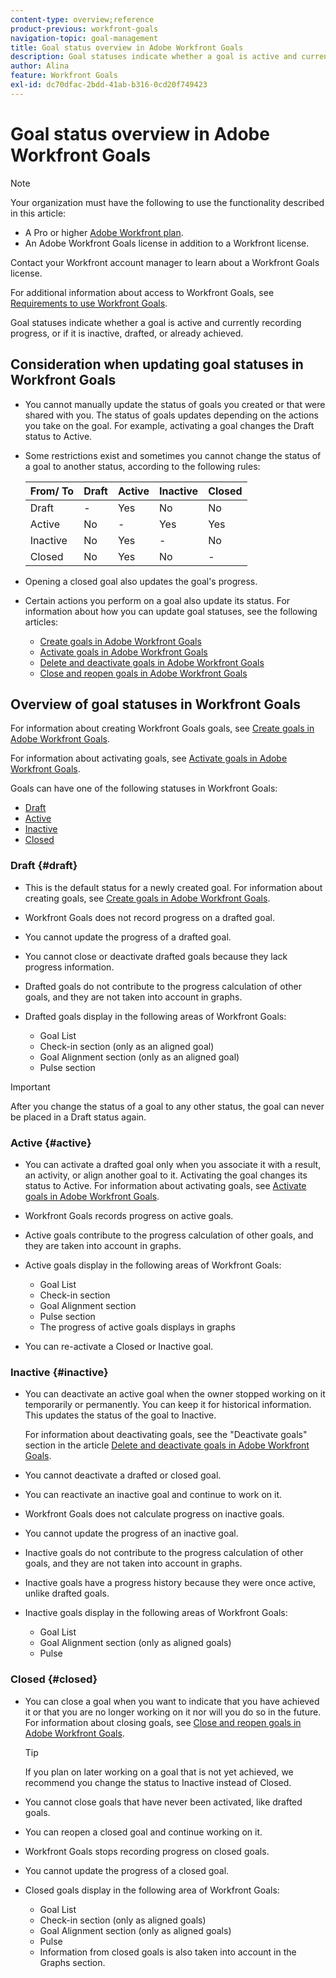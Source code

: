 ```yaml
---
content-type: overview;reference
product-previous: workfront-goals
navigation-topic: goal-management
title: Goal status overview in Adobe Workfront Goals
description: Goal statuses indicate whether a goal is active and currently recording progress, or if it is inactive, drafted, or already achieved.
author: Alina
feature: Workfront Goals
exl-id: dc70dfac-2bdd-41ab-b316-0cd20f749423
---
```

# Goal status overview in Adobe Workfront Goals

<!--drafted for P&P new model: the note at the top will need to be replaced with this:    
    
Your organization must have the following to use the functionality described in this article:    
    
* For the legacy plan and license structure:     
    
  * A Pro or higher [Adobe Workfront plan](https://www.workfront.com/plans).     
  * An Adobe Workfront Goals license in addition to a Workfront license.    
    
* For the current plan and license structure:    
    
  * An Ultimate plan     
        
    Or    
        
    An additional license for Adobe Workfront Goals for the Prime or Select Adobe Workfront plans. <is there a link we can add here for the plans and what they contain?!>    
    
Contact your Workfront account manager to learn about a Workfront Goals license.    
    
For additional information about access to Workfront Goals, see [Requirements to use Workfront Goals](../workfront-goals/goal-management/access-needed-for-wf-goals.md).    
-->    

>[!NOTE]
>
>Your organization must have the following to use the functionality described in this article:
>
>* A Pro or higher [Adobe Workfront plan](https://www.workfront.com/plans). 
>* An Adobe Workfront Goals license in addition to a Workfront license.
>
>Contact your Workfront account manager to learn about a Workfront Goals license.

For additional information about access to Workfront Goals, see [Requirements to use Workfront Goals](../../workfront-goals/goal-management/access-needed-for-wf-goals.md).


Goal statuses indicate whether a goal is active and currently recording progress, or if it is inactive, drafted, or already achieved.

## Consideration when updating goal statuses in Workfront Goals

* You cannot manually update the status of goals you created or that were shared with you. The status of goals updates depending on the actions you take on the goal. For example, activating a goal changes the Draft status to Active. 
* Some restrictions exist and sometimes you cannot change the status of a goal to another status, according to the following rules: 

  | From/ To |Draft |Active |Inactive |Closed |
  |---|---|---|---|---|
  | Draft |-  |Yes |No |No |
  | Active |No |- |Yes |Yes |
  | Inactive |No |Yes |- |No |
  | Closed  |No |Yes |No |-  |

* Opening a closed goal also updates the goal's progress. 
* Certain actions you perform on a goal also update its status.&nbsp;For information about how you can update goal statuses, see the following articles:

   * [Create goals in Adobe Workfront Goals](../../workfront-goals/goal-management/create-goals.md) 
   * [Activate goals in Adobe Workfront Goals](../../workfront-goals/goal-management/activate-goals.md) 
   * [Delete and deactivate goals in Adobe Workfront Goals](../../workfront-goals/goal-management/delete-and-deactivate-goals.md) 
   * [Close and reopen goals in Adobe Workfront Goals](../../workfront-goals/goal-management/close-and-reopen-goals.md)

## Overview of goal statuses in&nbsp;Workfront Goals

For information about creating Workfront Goals goals, see [Create goals in Adobe Workfront Goals](../../workfront-goals/goal-management/create-goals.md).

For information about activating goals, see [Activate goals in Adobe Workfront Goals](../../workfront-goals/goal-management/activate-goals.md).

Goals can have one of the following statuses in Workfront Goals:

* [Draft](#draft) 
* [Active](#active) 
* [Inactive](#inactive) 
* [Closed](#closed)

### Draft {#draft}

* This is the default status for a newly created goal. For information about creating goals, see [Create goals in Adobe Workfront Goals](../../workfront-goals/goal-management/create-goals.md). 
* Workfront Goals does not record progress on a drafted goal. 
* You cannot update the progress of a drafted goal. 
* You cannot close or deactivate drafted goals because they lack progress information.
* Drafted goals do not contribute to the progress calculation of other goals, and they are not taken into account in graphs. 
* Drafted goals display in the following areas of Workfront Goals:

   * Goal List
   * Check-in section (only as an aligned goal)
   * Goal Alignment section (only as an aligned goal)
   * Pulse section

>[!IMPORTANT]
>
>After you change the status of a goal to any other status, the goal can never be placed in a Draft status again.

### Active {#active}

* You can activate a drafted goal only when you associate it with a result, an activity, or align another goal to it. Activating the goal changes its status to Active. For information about activating goals, see [Activate goals in Adobe Workfront Goals](../../workfront-goals/goal-management/activate-goals.md). 
* Workfront Goals records progress on active goals. 
* Active goals contribute to the progress calculation of other goals, and they are taken into account in graphs. 
* Active goals display in the following areas of Workfront Goals:

   * Goal List
   * Check-in section
   * Goal Alignment section
   * Pulse section
   * The progress of active goals displays in graphs

* You can re-activate a Closed or Inactive goal.

### Inactive {#inactive}

* You can deactivate an active goal when the owner stopped working on it temporarily or permanently. You can keep it for historical information. This updates the status of the goal to Inactive.

  For information about deactivating goals, see the "Deactivate goals" section in the article [Delete and deactivate goals in Adobe Workfront Goals](../../workfront-goals/goal-management/delete-and-deactivate-goals.md). 

* You cannot deactivate a drafted or closed goal. 
* You can reactivate an inactive goal and continue to work on it. 
* Workfront Goals does not calculate progress on inactive goals. 
* You cannot update the progress of an inactive goal. 
* Inactive goals do not contribute to the progress calculation of other goals, and they are not taken into account in graphs. 
* Inactive goals have a progress history because they were once active, unlike drafted goals. 
* Inactive goals display in the following areas of Workfront Goals:

   * Goal List
   * Goal Alignment section (only as aligned goals)
   * Pulse

### Closed {#closed}

* You can close a goal when you want to indicate that you have achieved it or that you are no longer working on it nor will you do so in the future. For information about closing goals, see [Close and reopen goals in Adobe Workfront Goals](../../workfront-goals/goal-management/close-and-reopen-goals.md).

  >[!TIP]
  >
  >If you plan on later working on a goal that is not yet achieved, we recommend you change the status to Inactive instead of Closed.

* You cannot close goals that have never been activated, like drafted goals. 
* You can reopen a closed goal and continue working on it. 
* Workfront Goals stops recording progress on closed goals.
* You cannot update the progress of a closed goal. 
* Closed goals display in the following area of Workfront Goals:

   * Goal List
   * Check-in section (only as aligned goals)
   * Goal Alignment section (only as aligned goals)
   * Pulse
   * Information from closed goals is also taken into account in the Graphs section.
